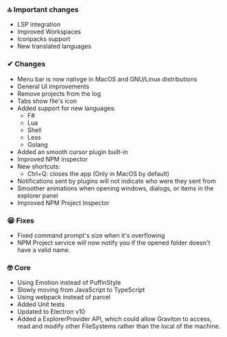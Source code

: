 ### 🔝 Important changes

- LSP integration
- Improved Workspaces
- Iconpacks support
- New translated languages

### ✔ Changes

- Menu bar is now nativge in MacOS and GNU/Linux distributions
- General UI improvements
- Remove projects from the log
- Tabs show file's icon
- Added support for new languages:
  - F#
  - Lua
  - Shell
  - Less
  - Golang
- Added an smooth cursor plugin built-in
- Improved NPM inspector
- New shortcuts:
  - Ctrl+Q: closes the app (Only in MacOS by default)
- Notifications sent by plugins will not indicate who were they sent from
- Smoother animations when opening windows, dialogs, or items in the explorer panel
- Improved NPM Project Inspector

### 😁 Fixes

- Fixed command prompt's size when it's overflowing
- NPM Project service will now notify you if the opened folder doesn't have a valid name.

### 🤓 Core

- Using Emotion instead of PuffinStyle
- Slowly moving from JavaScript to TypeScript
- Using webpack instead of parcel
- Added Unit tests
- Updated to Electron v10
- Added a ExplorerProvider API, which could allow Graviton to access, read and modify other FileSystems rather than the local of the machine.
